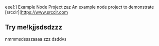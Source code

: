 eee[:] Example Node Project
zaz
An example node project to demonstrate [srcclr](https://www.srcclr.com
## Try me!kjjsdsdzzz
nmmmsdssszaaaa
zzz
dsddvs
